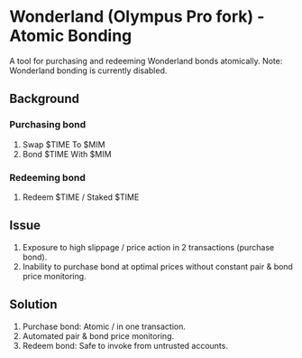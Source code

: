 # Wonderland (Olympus Pro fork) - Atomic Bonding
A tool for purchasing and redeeming Wonderland bonds atomically.
Note: Wonderland bonding is currently disabled.

## Background
### Purchasing bond
1. Swap $TIME To $MIM
2. Bond $TIME With $MIM

### Redeeming bond
1. Redeem $TIME / Staked $TIME

## Issue
1. Exposure to high slippage / price action in 2 transactions (purchase bond).
2. Inability to purchase bond at optimal prices without constant pair & bond price monitoring.

## Solution
1. Purchase bond: Atomic / in one transaction.
2. Automated pair & bond price monitoring.
3. Redeem bond: Safe to invoke from untrusted accounts.
